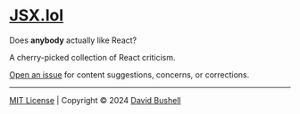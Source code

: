 # [JSX.lol](https://jsx.lol)

Does **anybody** actually like React?

A cherry-picked collection of React criticism.

[Open an issue](https://github.com/dbushell/JSX.lol/issues) for content suggestions, concerns, or corrections.

* * *

[MIT License](/LICENSE) | Copyright © 2024 [David Bushell](https://dbushell.com)
